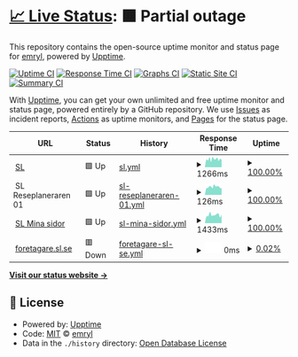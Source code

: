 # [📈 Live Status](https://emryl.github.io/upptime-sl): <!--live status--> **🟧 Partial outage**

This repository contains the open-source uptime monitor and status page for [emryl](https://emryl.github.io/upptime-sl), powered by [Upptime](https://github.com/upptime/upptime).

[![Uptime CI](https://github.com/emryl/upptime-sl/workflows/Uptime%20CI/badge.svg)](https://github.com/emryl/upptime-sl/actions?query=workflow%3A%22Uptime+CI%22)
[![Response Time CI](https://github.com/emryl/upptime-sl/workflows/Response%20Time%20CI/badge.svg)](https://github.com/emryl/upptime-sl/actions?query=workflow%3A%22Response+Time+CI%22)
[![Graphs CI](https://github.com/emryl/upptime-sl/workflows/Graphs%20CI/badge.svg)](https://github.com/emryl/upptime-sl/actions?query=workflow%3A%22Graphs+CI%22)
[![Static Site CI](https://github.com/emryl/upptime-sl/workflows/Static%20Site%20CI/badge.svg)](https://github.com/emryl/upptime-sl/actions?query=workflow%3A%22Static+Site+CI%22)
[![Summary CI](https://github.com/emryl/upptime-sl/workflows/Summary%20CI/badge.svg)](https://github.com/emryl/upptime-sl/actions?query=workflow%3A%22Summary+CI%22)

With [Upptime](https://upptime.js.org), you can get your own unlimited and free uptime monitor and status page, powered entirely by a GitHub repository. We use [Issues](https://github.com/emryl/upptime-sl/issues) as incident reports, [Actions](https://github.com/emryl/upptime-sl/actions) as uptime monitors, and [Pages](https://emryl.github.io/upptime-sl) for the status page.

<!--start: status pages-->
<!-- This summary is generated by Upptime (https://github.com/upptime/upptime) -->
<!-- Do not edit this manually, your changes will be overwritten -->
<!-- prettier-ignore -->
| URL | Status | History | Response Time | Uptime |
| --- | ------ | ------- | ------------- | ------ |
| <img alt="" src="https://icons.duckduckgo.com/ip3/sl.se.ico" height="13"> [SL](https://sl.se) | 🟩 Up | [sl.yml](https://github.com/emryl/upptime-sl/commits/HEAD/history/sl.yml) | <details><summary><img alt="Response time graph" src="./graphs/sl/response-time-week.png" height="20"> 1266ms</summary><br><a href="https://emryl.github.io/upptime-sl/history/sl"><img alt="Response time 1307" src="https://img.shields.io/endpoint?url=https%3A%2F%2Fraw.githubusercontent.com%2Femryl%2Fupptime-sl%2FHEAD%2Fapi%2Fsl%2Fresponse-time.json"></a><br><a href="https://emryl.github.io/upptime-sl/history/sl"><img alt="24-hour response time 1168" src="https://img.shields.io/endpoint?url=https%3A%2F%2Fraw.githubusercontent.com%2Femryl%2Fupptime-sl%2FHEAD%2Fapi%2Fsl%2Fresponse-time-day.json"></a><br><a href="https://emryl.github.io/upptime-sl/history/sl"><img alt="7-day response time 1266" src="https://img.shields.io/endpoint?url=https%3A%2F%2Fraw.githubusercontent.com%2Femryl%2Fupptime-sl%2FHEAD%2Fapi%2Fsl%2Fresponse-time-week.json"></a><br><a href="https://emryl.github.io/upptime-sl/history/sl"><img alt="30-day response time 1312" src="https://img.shields.io/endpoint?url=https%3A%2F%2Fraw.githubusercontent.com%2Femryl%2Fupptime-sl%2FHEAD%2Fapi%2Fsl%2Fresponse-time-month.json"></a><br><a href="https://emryl.github.io/upptime-sl/history/sl"><img alt="1-year response time 1307" src="https://img.shields.io/endpoint?url=https%3A%2F%2Fraw.githubusercontent.com%2Femryl%2Fupptime-sl%2FHEAD%2Fapi%2Fsl%2Fresponse-time-year.json"></a></details> | <details><summary><a href="https://emryl.github.io/upptime-sl/history/sl">100.00%</a></summary><a href="https://emryl.github.io/upptime-sl/history/sl"><img alt="All-time uptime 99.96%" src="https://img.shields.io/endpoint?url=https%3A%2F%2Fraw.githubusercontent.com%2Femryl%2Fupptime-sl%2FHEAD%2Fapi%2Fsl%2Fuptime.json"></a><br><a href="https://emryl.github.io/upptime-sl/history/sl"><img alt="24-hour uptime 100.00%" src="https://img.shields.io/endpoint?url=https%3A%2F%2Fraw.githubusercontent.com%2Femryl%2Fupptime-sl%2FHEAD%2Fapi%2Fsl%2Fuptime-day.json"></a><br><a href="https://emryl.github.io/upptime-sl/history/sl"><img alt="7-day uptime 100.00%" src="https://img.shields.io/endpoint?url=https%3A%2F%2Fraw.githubusercontent.com%2Femryl%2Fupptime-sl%2FHEAD%2Fapi%2Fsl%2Fuptime-week.json"></a><br><a href="https://emryl.github.io/upptime-sl/history/sl"><img alt="30-day uptime 100.00%" src="https://img.shields.io/endpoint?url=https%3A%2F%2Fraw.githubusercontent.com%2Femryl%2Fupptime-sl%2FHEAD%2Fapi%2Fsl%2Fuptime-month.json"></a><br><a href="https://emryl.github.io/upptime-sl/history/sl"><img alt="1-year uptime 99.96%" src="https://img.shields.io/endpoint?url=https%3A%2F%2Fraw.githubusercontent.com%2Femryl%2Fupptime-sl%2FHEAD%2Fapi%2Fsl%2Fuptime-year.json"></a></details>
| <img alt="" src="https://icons.duckduckgo.com/ip3/sl.se.ico" height="13"> SL Reseplaneraren 01 | 🟩 Up | [sl-reseplaneraren-01.yml](https://github.com/emryl/upptime-sl/commits/HEAD/history/sl-reseplaneraren-01.yml) | <details><summary><img alt="Response time graph" src="./graphs/sl-reseplaneraren-01/response-time-week.png" height="20"> 126ms</summary><br><a href="https://emryl.github.io/upptime-sl/history/sl-reseplaneraren-01"><img alt="Response time 142" src="https://img.shields.io/endpoint?url=https%3A%2F%2Fraw.githubusercontent.com%2Femryl%2Fupptime-sl%2FHEAD%2Fapi%2Fsl-reseplaneraren-01%2Fresponse-time.json"></a><br><a href="https://emryl.github.io/upptime-sl/history/sl-reseplaneraren-01"><img alt="24-hour response time 108" src="https://img.shields.io/endpoint?url=https%3A%2F%2Fraw.githubusercontent.com%2Femryl%2Fupptime-sl%2FHEAD%2Fapi%2Fsl-reseplaneraren-01%2Fresponse-time-day.json"></a><br><a href="https://emryl.github.io/upptime-sl/history/sl-reseplaneraren-01"><img alt="7-day response time 126" src="https://img.shields.io/endpoint?url=https%3A%2F%2Fraw.githubusercontent.com%2Femryl%2Fupptime-sl%2FHEAD%2Fapi%2Fsl-reseplaneraren-01%2Fresponse-time-week.json"></a><br><a href="https://emryl.github.io/upptime-sl/history/sl-reseplaneraren-01"><img alt="30-day response time 135" src="https://img.shields.io/endpoint?url=https%3A%2F%2Fraw.githubusercontent.com%2Femryl%2Fupptime-sl%2FHEAD%2Fapi%2Fsl-reseplaneraren-01%2Fresponse-time-month.json"></a><br><a href="https://emryl.github.io/upptime-sl/history/sl-reseplaneraren-01"><img alt="1-year response time 142" src="https://img.shields.io/endpoint?url=https%3A%2F%2Fraw.githubusercontent.com%2Femryl%2Fupptime-sl%2FHEAD%2Fapi%2Fsl-reseplaneraren-01%2Fresponse-time-year.json"></a></details> | <details><summary><a href="https://emryl.github.io/upptime-sl/history/sl-reseplaneraren-01">100.00%</a></summary><a href="https://emryl.github.io/upptime-sl/history/sl-reseplaneraren-01"><img alt="All-time uptime 99.96%" src="https://img.shields.io/endpoint?url=https%3A%2F%2Fraw.githubusercontent.com%2Femryl%2Fupptime-sl%2FHEAD%2Fapi%2Fsl-reseplaneraren-01%2Fuptime.json"></a><br><a href="https://emryl.github.io/upptime-sl/history/sl-reseplaneraren-01"><img alt="24-hour uptime 100.00%" src="https://img.shields.io/endpoint?url=https%3A%2F%2Fraw.githubusercontent.com%2Femryl%2Fupptime-sl%2FHEAD%2Fapi%2Fsl-reseplaneraren-01%2Fuptime-day.json"></a><br><a href="https://emryl.github.io/upptime-sl/history/sl-reseplaneraren-01"><img alt="7-day uptime 100.00%" src="https://img.shields.io/endpoint?url=https%3A%2F%2Fraw.githubusercontent.com%2Femryl%2Fupptime-sl%2FHEAD%2Fapi%2Fsl-reseplaneraren-01%2Fuptime-week.json"></a><br><a href="https://emryl.github.io/upptime-sl/history/sl-reseplaneraren-01"><img alt="30-day uptime 100.00%" src="https://img.shields.io/endpoint?url=https%3A%2F%2Fraw.githubusercontent.com%2Femryl%2Fupptime-sl%2FHEAD%2Fapi%2Fsl-reseplaneraren-01%2Fuptime-month.json"></a><br><a href="https://emryl.github.io/upptime-sl/history/sl-reseplaneraren-01"><img alt="1-year uptime 99.96%" src="https://img.shields.io/endpoint?url=https%3A%2F%2Fraw.githubusercontent.com%2Femryl%2Fupptime-sl%2FHEAD%2Fapi%2Fsl-reseplaneraren-01%2Fuptime-year.json"></a></details>
| <img alt="" src="https://icons.duckduckgo.com/ip3/sl.se.ico" height="13"> [SL Mina sidor](https://mitt.sl.se) | 🟩 Up | [sl-mina-sidor.yml](https://github.com/emryl/upptime-sl/commits/HEAD/history/sl-mina-sidor.yml) | <details><summary><img alt="Response time graph" src="./graphs/sl-mina-sidor/response-time-week.png" height="20"> 1433ms</summary><br><a href="https://emryl.github.io/upptime-sl/history/sl-mina-sidor"><img alt="Response time 2211" src="https://img.shields.io/endpoint?url=https%3A%2F%2Fraw.githubusercontent.com%2Femryl%2Fupptime-sl%2FHEAD%2Fapi%2Fsl-mina-sidor%2Fresponse-time.json"></a><br><a href="https://emryl.github.io/upptime-sl/history/sl-mina-sidor"><img alt="24-hour response time 1247" src="https://img.shields.io/endpoint?url=https%3A%2F%2Fraw.githubusercontent.com%2Femryl%2Fupptime-sl%2FHEAD%2Fapi%2Fsl-mina-sidor%2Fresponse-time-day.json"></a><br><a href="https://emryl.github.io/upptime-sl/history/sl-mina-sidor"><img alt="7-day response time 1433" src="https://img.shields.io/endpoint?url=https%3A%2F%2Fraw.githubusercontent.com%2Femryl%2Fupptime-sl%2FHEAD%2Fapi%2Fsl-mina-sidor%2Fresponse-time-week.json"></a><br><a href="https://emryl.github.io/upptime-sl/history/sl-mina-sidor"><img alt="30-day response time 1926" src="https://img.shields.io/endpoint?url=https%3A%2F%2Fraw.githubusercontent.com%2Femryl%2Fupptime-sl%2FHEAD%2Fapi%2Fsl-mina-sidor%2Fresponse-time-month.json"></a><br><a href="https://emryl.github.io/upptime-sl/history/sl-mina-sidor"><img alt="1-year response time 2211" src="https://img.shields.io/endpoint?url=https%3A%2F%2Fraw.githubusercontent.com%2Femryl%2Fupptime-sl%2FHEAD%2Fapi%2Fsl-mina-sidor%2Fresponse-time-year.json"></a></details> | <details><summary><a href="https://emryl.github.io/upptime-sl/history/sl-mina-sidor">100.00%</a></summary><a href="https://emryl.github.io/upptime-sl/history/sl-mina-sidor"><img alt="All-time uptime 99.96%" src="https://img.shields.io/endpoint?url=https%3A%2F%2Fraw.githubusercontent.com%2Femryl%2Fupptime-sl%2FHEAD%2Fapi%2Fsl-mina-sidor%2Fuptime.json"></a><br><a href="https://emryl.github.io/upptime-sl/history/sl-mina-sidor"><img alt="24-hour uptime 100.00%" src="https://img.shields.io/endpoint?url=https%3A%2F%2Fraw.githubusercontent.com%2Femryl%2Fupptime-sl%2FHEAD%2Fapi%2Fsl-mina-sidor%2Fuptime-day.json"></a><br><a href="https://emryl.github.io/upptime-sl/history/sl-mina-sidor"><img alt="7-day uptime 100.00%" src="https://img.shields.io/endpoint?url=https%3A%2F%2Fraw.githubusercontent.com%2Femryl%2Fupptime-sl%2FHEAD%2Fapi%2Fsl-mina-sidor%2Fuptime-week.json"></a><br><a href="https://emryl.github.io/upptime-sl/history/sl-mina-sidor"><img alt="30-day uptime 100.00%" src="https://img.shields.io/endpoint?url=https%3A%2F%2Fraw.githubusercontent.com%2Femryl%2Fupptime-sl%2FHEAD%2Fapi%2Fsl-mina-sidor%2Fuptime-month.json"></a><br><a href="https://emryl.github.io/upptime-sl/history/sl-mina-sidor"><img alt="1-year uptime 99.96%" src="https://img.shields.io/endpoint?url=https%3A%2F%2Fraw.githubusercontent.com%2Femryl%2Fupptime-sl%2FHEAD%2Fapi%2Fsl-mina-sidor%2Fuptime-year.json"></a></details>
| <img alt="" src="https://icons.duckduckgo.com/ip3/sl.se.ico" height="13"> [foretagare.sl.se](https://foretagare.sl.se/foretag/) | 🟥 Down | [foretagare-sl-se.yml](https://github.com/emryl/upptime-sl/commits/HEAD/history/foretagare-sl-se.yml) | <details><summary><img alt="Response time graph" src="./graphs/foretagare-sl-se/response-time-week.png" height="20"> 0ms</summary><br><a href="https://emryl.github.io/upptime-sl/history/foretagare-sl-se"><img alt="Response time 0" src="https://img.shields.io/endpoint?url=https%3A%2F%2Fraw.githubusercontent.com%2Femryl%2Fupptime-sl%2FHEAD%2Fapi%2Fforetagare-sl-se%2Fresponse-time.json"></a><br><a href="https://emryl.github.io/upptime-sl/history/foretagare-sl-se"><img alt="24-hour response time 0" src="https://img.shields.io/endpoint?url=https%3A%2F%2Fraw.githubusercontent.com%2Femryl%2Fupptime-sl%2FHEAD%2Fapi%2Fforetagare-sl-se%2Fresponse-time-day.json"></a><br><a href="https://emryl.github.io/upptime-sl/history/foretagare-sl-se"><img alt="7-day response time 0" src="https://img.shields.io/endpoint?url=https%3A%2F%2Fraw.githubusercontent.com%2Femryl%2Fupptime-sl%2FHEAD%2Fapi%2Fforetagare-sl-se%2Fresponse-time-week.json"></a><br><a href="https://emryl.github.io/upptime-sl/history/foretagare-sl-se"><img alt="30-day response time 0" src="https://img.shields.io/endpoint?url=https%3A%2F%2Fraw.githubusercontent.com%2Femryl%2Fupptime-sl%2FHEAD%2Fapi%2Fforetagare-sl-se%2Fresponse-time-month.json"></a><br><a href="https://emryl.github.io/upptime-sl/history/foretagare-sl-se"><img alt="1-year response time 0" src="https://img.shields.io/endpoint?url=https%3A%2F%2Fraw.githubusercontent.com%2Femryl%2Fupptime-sl%2FHEAD%2Fapi%2Fforetagare-sl-se%2Fresponse-time-year.json"></a></details> | <details><summary><a href="https://emryl.github.io/upptime-sl/history/foretagare-sl-se">0.02%</a></summary><a href="https://emryl.github.io/upptime-sl/history/foretagare-sl-se"><img alt="All-time uptime 0.02%" src="https://img.shields.io/endpoint?url=https%3A%2F%2Fraw.githubusercontent.com%2Femryl%2Fupptime-sl%2FHEAD%2Fapi%2Fforetagare-sl-se%2Fuptime.json"></a><br><a href="https://emryl.github.io/upptime-sl/history/foretagare-sl-se"><img alt="24-hour uptime 0.00%" src="https://img.shields.io/endpoint?url=https%3A%2F%2Fraw.githubusercontent.com%2Femryl%2Fupptime-sl%2FHEAD%2Fapi%2Fforetagare-sl-se%2Fuptime-day.json"></a><br><a href="https://emryl.github.io/upptime-sl/history/foretagare-sl-se"><img alt="7-day uptime 0.02%" src="https://img.shields.io/endpoint?url=https%3A%2F%2Fraw.githubusercontent.com%2Femryl%2Fupptime-sl%2FHEAD%2Fapi%2Fforetagare-sl-se%2Fuptime-week.json"></a><br><a href="https://emryl.github.io/upptime-sl/history/foretagare-sl-se"><img alt="30-day uptime 0.02%" src="https://img.shields.io/endpoint?url=https%3A%2F%2Fraw.githubusercontent.com%2Femryl%2Fupptime-sl%2FHEAD%2Fapi%2Fforetagare-sl-se%2Fuptime-month.json"></a><br><a href="https://emryl.github.io/upptime-sl/history/foretagare-sl-se"><img alt="1-year uptime 0.02%" src="https://img.shields.io/endpoint?url=https%3A%2F%2Fraw.githubusercontent.com%2Femryl%2Fupptime-sl%2FHEAD%2Fapi%2Fforetagare-sl-se%2Fuptime-year.json"></a></details>

<!--end: status pages-->

[**Visit our status website →**](https://emryl.github.io/upptime-sl)

## 📄 License

- Powered by: [Upptime](https://github.com/upptime/upptime)
- Code: [MIT](./LICENSE) © [emryl](https://emryl.github.io/upptime-sl)
- Data in the `./history` directory: [Open Database License](https://opendatacommons.org/licenses/odbl/1-0/)
